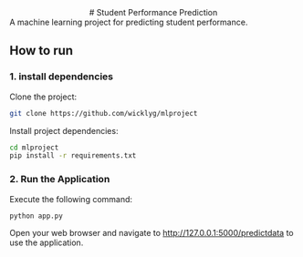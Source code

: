 <div align="center">    
# Student Performance Prediction 
</div>
A machine learning project for predicting student performance.

## How to run

### 1. install dependencies

Clone the project:

```bash
git clone https://github.com/wicklyg/mlproject
```

Install project dependencies:

```bash
cd mlproject
pip install -r requirements.txt
```

### 2. Run the Application

Execute the following command:

```bash
python app.py
```

Open your web browser and navigate to http://127.0.0.1:5000/predictdata to use the application.
